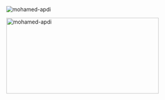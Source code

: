 <p align="left">
  <img src="https://komarev.com/ghpvc/?username=mohamed-apdi&label=Profile%20views&color=0e75b6&style=flat" alt="mohamed-apdi" />
</p>
<img width="400" height="200" style="object-fit: contain;" src="https://github-readme-stats.vercel.app/api?username=mohamed-apdi&show_icons=true&theme=vue-dark&locale=en" alt="mohamed-apdi" />
